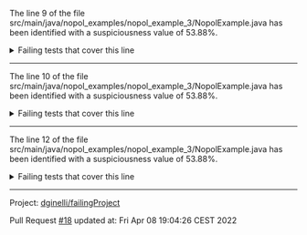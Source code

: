 The line 9 of the file src/main/java/nopol_examples/nopol_example_3/NopolExample.java has been identified with a suspiciousness value of 53.88%.

<details>
     <summary>Failing tests that cover this line</summary>

- `nopol_examples.nopol_example_3.NopolExampleTest#test3`
- `nopol_examples.nopol_example_3.NopolExampleTest#test4`
- `nopol_examples.nopol_example_3.NopolExampleTest#test1`
- `nopol_examples.nopol_example_3.NopolExampleTest#test2`
- `nopol_examples.nopol_example_3.NopolExampleTest#test7`
- `nopol_examples.nopol_example_3.NopolExampleTest#test8`
- `nopol_examples.nopol_example_3.NopolExampleTest#test5`
- `nopol_examples.nopol_example_3.NopolExampleTest#test6`
- `nopol_examples.nopol_example_3.NopolExampleTest#test9`
</details>

***

The line 10 of the file src/main/java/nopol_examples/nopol_example_3/NopolExample.java has been identified with a suspiciousness value of 53.88%.

<details>
     <summary>Failing tests that cover this line</summary>

- `nopol_examples.nopol_example_3.NopolExampleTest#test3`
- `nopol_examples.nopol_example_3.NopolExampleTest#test4`
- `nopol_examples.nopol_example_3.NopolExampleTest#test1`
- `nopol_examples.nopol_example_3.NopolExampleTest#test2`
- `nopol_examples.nopol_example_3.NopolExampleTest#test7`
- `nopol_examples.nopol_example_3.NopolExampleTest#test8`
- `nopol_examples.nopol_example_3.NopolExampleTest#test5`
- `nopol_examples.nopol_example_3.NopolExampleTest#test6`
- `nopol_examples.nopol_example_3.NopolExampleTest#test9`
</details>

***

The line 12 of the file src/main/java/nopol_examples/nopol_example_3/NopolExample.java has been identified with a suspiciousness value of 53.88%.

<details>
     <summary>Failing tests that cover this line</summary>

- `nopol_examples.nopol_example_3.NopolExampleTest#test3`
- `nopol_examples.nopol_example_3.NopolExampleTest#test4`
- `nopol_examples.nopol_example_3.NopolExampleTest#test1`
- `nopol_examples.nopol_example_3.NopolExampleTest#test2`
- `nopol_examples.nopol_example_3.NopolExampleTest#test7`
- `nopol_examples.nopol_example_3.NopolExampleTest#test8`
- `nopol_examples.nopol_example_3.NopolExampleTest#test5`
- `nopol_examples.nopol_example_3.NopolExampleTest#test6`
- `nopol_examples.nopol_example_3.NopolExampleTest#test9`
</details>

***

Project: [dginelli/failingProject](https://github.com/dginelli/failingProject)

Pull Request [#18](https://github.com/dginelli/failingProject/pull/18) updated at: Fri Apr 08 19:04:26 CEST 2022